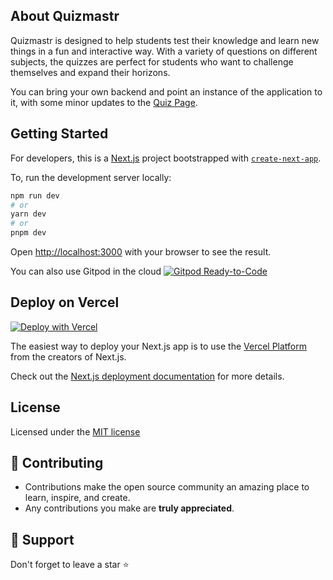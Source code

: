 ## About Quizmastr

Quizmastr is designed to help students test their knowledge and learn new things in a fun and interactive way. With a variety of questions on different subjects, the quizzes are perfect for students who want to challenge themselves and expand their horizons.

You can bring your own backend and point an instance of the application to it, with some minor updates to the [Quiz Page](https://github.com/swiftugandan/quizmastr/blob/32b4a2a2fbc9f7cdfaafcbd7b144b76c8fd20c68/pages/year/%5Byear%5D/subject/%5Bsubject%5D/index.js#L96).

## Getting Started

For developers, this is a [Next.js](https://nextjs.org/) project bootstrapped with [`create-next-app`](https://github.com/vercel/next.js/tree/canary/packages/create-next-app).

To, run the development server locally:

```bash
npm run dev
# or
yarn dev
# or
pnpm dev
```

Open [http://localhost:3000](http://localhost:3000) with your browser to see the result.

You can also use Gitpod in the cloud [![Gitpod Ready-to-Code](https://img.shields.io/badge/Gitpod-Ready--to--Code-blue?logo=gitpod)](https://gitpod.io/#https://github.com/swiftugandan/quizmastr/)


## Deploy on Vercel
[![Deploy with Vercel](https://vercel.com/button)](https://vercel.com/new/clone?repository-url=https%3A%2F%2Fgithub.com%2Fswiftugandan%2Fquizmastr)

The easiest way to deploy your Next.js app is to use the [Vercel Platform](https://vercel.com/new?utm_medium=default-template&filter=next.js) from the creators of Next.js.

Check out the [Next.js deployment documentation](https://nextjs.org/docs/deployment) for more details.

## License

Licensed under the [MIT license](https://github.com/swiftugandan/quizmastr/blob/main/README.md)


## 🧰 Contributing

- Contributions make the open source community an amazing place to learn, inspire, and create.
- Any contributions you make are **truly appreciated**.

## 🙏 Support

Don't forget to leave a star ⭐️
